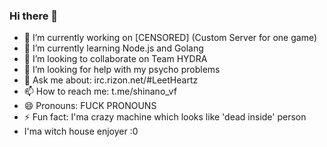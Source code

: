 ### Hi there 👋

- 🔭 I’m currently working on [CENSORED] (Custom Server for one game)
- 🌱 I’m currently learning Node.js and Golang
- 👯 I’m looking to collaborate on Team HYDRA
- 🤔 I’m looking for help with my psycho problems
- 💬 Ask me about: irc.rizon.net/#LeetHeartz
- 📫 How to reach me: t.me/shinano_vf
- 😄 Pronouns: FUCK PRONOUNS
- ⚡ Fun fact: I'ma crazy machine which looks like 'dead inside' person
- I'ma witch house enjoyer :0
